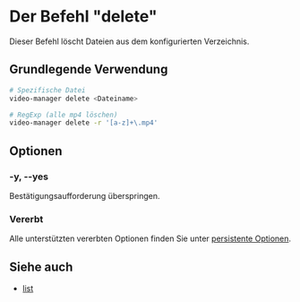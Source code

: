# Der Befehl "delete"

Dieser Befehl löscht Dateien aus dem konfigurierten Verzeichnis.

<!-- ## Inhaltsverzeichnis -->

<!--toc:start-->
<!-- - [Der Befehl "delete"](#der-befehl-delete) -->
<!--   - [Inhaltsverzeichnis](#inhaltsverzeichnis) -->
<!--   - [Grundlegende Verwendung](#grundlegende-verwendung) -->
<!--   - [Optionen](#optionen) -->
<!--     - [-y, --yes](#y-yes) -->
<!--     - [Vererbt](#vererbt) -->
<!--   - [Siehe auch](#siehe-auch) -->
<!--toc:end-->

## Grundlegende Verwendung

```sh
# Spezifische Datei
video-manager delete <Dateiname>

# RegExp (alle mp4 löschen)
video-manager delete -r '[a-z]+\.mp4'
```

## Optionen

### -y, --yes

Bestätigungsaufforderung überspringen.

### Vererbt

Alle unterstützten vererbten Optionen finden Sie unter [persistente Optionen](./index.md#persistente-optionen).

## Siehe auch

- [list](./list.md)

